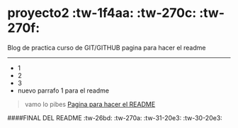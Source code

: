 # proyecto2 :tw-1f4aa: :tw-270c: :tw-270f:
Blog de practica curso de GIT/GITHUB
pagina para hacer el readme

------------

- 1
- 2
- 3
- nuevo parrafo 1 para el readme
>vamo lo pibes
[Pagina para hacer el README](https://pandao.github.io/editor.md/en.html "Pagina para hacer el README")

####FINAL DEL README :tw-26bd: :tw-270a: :tw-31-20e3: :tw-30-20e3:
